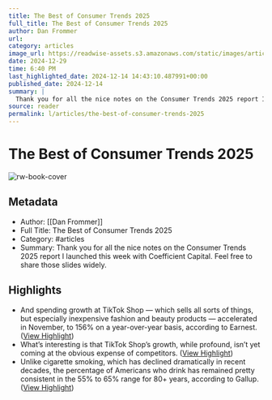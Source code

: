 ```yaml
---
title: The Best of Consumer Trends 2025
full_title: The Best of Consumer Trends 2025
author: Dan Frommer
url: 
category: articles
image_url: https://readwise-assets.s3.amazonaws.com/static/images/article1.be68295a7e40.png
date: 2024-12-29
time: 6:40 PM
last_highlighted_date: 2024-12-14 14:43:10.487991+00:00
published_date: 2024-12-14
summary: |
  Thank you for all the nice notes on the Consumer Trends 2025 report I launched this week with Coefficient Capital. Feel free to share those slides widely.
source: reader
permalink: l/articles/the-best-of-consumer-trends-2025
---
```

# The Best of Consumer Trends 2025

![rw-book-cover](https://readwise-assets.s3.amazonaws.com/static/images/article1.be68295a7e40.png)

## Metadata
- Author: [[Dan Frommer]]
- Full Title: The Best of Consumer Trends 2025
- Category: #articles
- Summary: Thank you for all the nice notes on the Consumer Trends 2025 report I launched this week with Coefficient Capital. Feel free to share those slides widely.

## Highlights
- And spending growth at TikTok Shop — which sells all sorts of things, but especially inexpensive fashion and beauty products — accelerated in November, to 156% on a year-over-year basis, according to Earnest. ([View Highlight](https://read.readwise.io/read/01jf2svz14jzz7gj4frxyxm95d))
- What’s interesting is that TikTok Shop’s growth, while profound, isn’t yet coming at the obvious expense of competitors. ([View Highlight](https://read.readwise.io/read/01jf2sw4fcx3xdehy94yg9cg75))
- Unlike cigarette smoking, which has declined dramatically in recent decades, the percentage of Americans who drink has remained pretty consistent in the 55% to 65% range for 80+ years, according to Gallup. ([View Highlight](https://read.readwise.io/read/01jf2sz38dveazgsk18g2j12nn))


